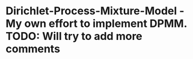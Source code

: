 # Dirichlet-Process-Mixture-Model - My own effort to implement DPMM. TODO: Will try to add more comments
